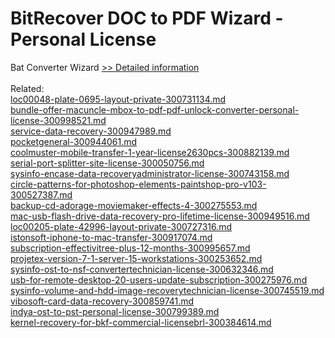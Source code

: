 # BitRecover DOC to PDF Wizard - Personal License
Bat Converter Wizard
[>> Detailed information](https://secure.shareit.com/shareit/product.html?productid=300960061&affiliateid=200057808)<br/><br/>Related:
<br />[loc00048-plate-0695-layout-private-300731134.md](https://github.com/downloadplanet/downloadplanet/blob/main/loc00048-plate-0695-layout-private-300731134.md)<br />[bundle-offer-macuncle-mbox-to-pdf-pdf-unlock-converter-personal-license-300998521.md](https://github.com/downloadplanet/downloadplanet/blob/main/bundle-offer-macuncle-mbox-to-pdf-pdf-unlock-converter-personal-license-300998521.md)<br />[service-data-recovery-300947989.md](https://github.com/downloadplanet/downloadplanet/blob/main/service-data-recovery-300947989.md)<br />[pocketgeneral-300944061.md](https://github.com/downloadplanet/downloadplanet/blob/main/pocketgeneral-300944061.md)<br />[coolmuster-mobile-transfer-1-year-license2630pcs-300882139.md](https://github.com/downloadplanet/downloadplanet/blob/main/coolmuster-mobile-transfer-1-year-license2630pcs-300882139.md)<br />[serial-port-splitter-site-license-300050756.md](https://github.com/downloadplanet/downloadplanet/blob/main/serial-port-splitter-site-license-300050756.md)<br />[sysinfo-encase-data-recoveryadministrator-license-300743158.md](https://github.com/downloadplanet/downloadplanet/blob/main/sysinfo-encase-data-recoveryadministrator-license-300743158.md)<br />[circle-patterns-for-photoshop-elements-paintshop-pro-v103-300527387.md](https://github.com/downloadplanet/downloadplanet/blob/main/circle-patterns-for-photoshop-elements-paintshop-pro-v103-300527387.md)<br />[backup-cd-adorage-moviemaker-effects-4-300275553.md](https://github.com/downloadplanet/downloadplanet/blob/main/backup-cd-adorage-moviemaker-effects-4-300275553.md)<br />[mac-usb-flash-drive-data-recovery-pro-lifetime-license-300949516.md](https://github.com/downloadplanet/downloadplanet/blob/main/mac-usb-flash-drive-data-recovery-pro-lifetime-license-300949516.md)<br />[loc00205-plate-42996-layout-private-300727316.md](https://github.com/downloadplanet/downloadplanet/blob/main/loc00205-plate-42996-layout-private-300727316.md)<br />[istonsoft-iphone-to-mac-transfer-300917074.md](https://github.com/downloadplanet/downloadplanet/blob/main/istonsoft-iphone-to-mac-transfer-300917074.md)<br />[subscription-effectivitree-plus-12-months-300995657.md](https://github.com/downloadplanet/downloadplanet/blob/main/subscription-effectivitree-plus-12-months-300995657.md)<br />[projetex-version-7-1-server-15-workstations-300253652.md](https://github.com/downloadplanet/downloadplanet/blob/main/projetex-version-7-1-server-15-workstations-300253652.md)<br />[sysinfo-ost-to-nsf-convertertechnician-license-300632346.md](https://github.com/downloadplanet/downloadplanet/blob/main/sysinfo-ost-to-nsf-convertertechnician-license-300632346.md)<br />[usb-for-remote-desktop-20-users-update-subscription-300275976.md](https://github.com/downloadplanet/downloadplanet/blob/main/usb-for-remote-desktop-20-users-update-subscription-300275976.md)<br />[sysinfo-volume-and-hdd-image-recoverytechnician-license-300745519.md](https://github.com/downloadplanet/downloadplanet/blob/main/sysinfo-volume-and-hdd-image-recoverytechnician-license-300745519.md)<br />[vibosoft-card-data-recovery-300859741.md](https://github.com/downloadplanet/downloadplanet/blob/main/vibosoft-card-data-recovery-300859741.md)<br />[indya-ost-to-pst-personal-license-300799389.md](https://github.com/downloadplanet/downloadplanet/blob/main/indya-ost-to-pst-personal-license-300799389.md)<br />[kernel-recovery-for-bkf-commercial-licensebrl-300384614.md](https://github.com/downloadplanet/downloadplanet/blob/main/kernel-recovery-for-bkf-commercial-licensebrl-300384614.md)